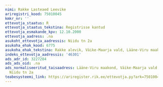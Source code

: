 ```yaml
---
nimi: Rakke Lasteaed Leevike
ariregistri_kood: 75010045
kmkr_nr: ''
ettevotja_staatus: R
ettevotja_staatus_tekstina: Registrisse kantud
ettevotja_esmakande_kpv: 12.10.2000
ettevotja_aadress: .na
asukoht_ettevotja_aadressis: Niidu tn 2a
asukoha_ehak_kood: 6775
asukoha_ehak_tekstina: Rakke alevik, Väike-Maarja vald, Lääne-Viru maakond
indeks_ettevotja_aadressis: '46301'
ads_adr_id: 3227284
ads_ads_oid: .na
ads_normaliseeritud_taisaadress: Lääne-Viru maakond, Väike-Maarja vald, Rakke alevik,
  Niidu tn 2a
teabesysteemi_link: https://ariregister.rik.ee/ettevotja.py?ark=75010045&ref=rekvisiidid
---
```

